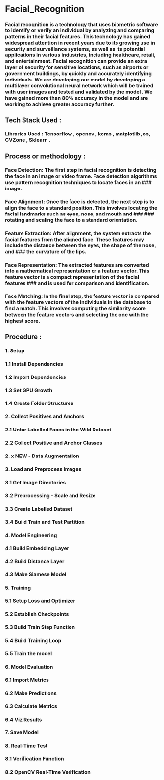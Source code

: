 # Facial_Recognition
### Facial recognition is a technology that uses biometric software to identify or verify an individual by analyzing and comparing patterns in their facial features. This technology has gained widespread attention in recent years due to its growing use in security and surveillance systems, as well as its potential applications in various industries, including healthcare, retail, and entertainment. Facial recognition can provide an extra layer of security for sensitive locations, such as airports or government buildings, by quickly and accurately identifying individuals. We are developing our model by developing a multilayer convolutional neural network which will be trained with user images and tested and validated by the model . We have gained more than 80% accuracy in the model and are working to achieve greater accuracy further. 

## Tech Stack Used :
### Libraries Used : Tensorflow , opencv , keras , matplotlib ,os, CVZone , Sklearn . 
## Process or methodology : 

### Face Detection: The first step in facial recognition is detecting the face in an image or video frame. Face detection algorithms use pattern recognition techniques to locate faces in an ### image.

### Face Alignment: Once the face is detected, the next step is to align the face to a standard position. This involves locating the facial landmarks such as eyes, nose, and mouth and ### ### rotating and scaling the face to a standard orientation.

### Feature Extraction: After alignment, the system extracts the facial features from the aligned face. These features may include the distance between the eyes, the shape of the nose, and ### the curvature of the lips.

### Face Representation: The extracted features are converted into a mathematical representation or a feature vector. This feature vector is a compact representation of the facial features ### and is used for comparison and identification.

### Face Matching: In the final step, the feature vector is compared with the feature vectors of the individuals in the database to find a match. This involves computing the similarity score between the feature vectors and selecting the one with the highest score.

## Procedure :
### 1. Setup
### 1.1 Install Dependencies
### 1.2 Import Dependencies
### 1.3 Set GPU Growth
### 1.4 Create Folder Structures


### 2. Collect Positives and Anchors
### 2.1 Untar Labelled Faces in the Wild Dataset
### 2.2 Collect Positive and Anchor Classes
### 2. x NEW - Data Augmentation

### 3. Load and Preprocess Images
### 3.1 Get Image Directories
### 3.2 Preprocessing - Scale and Resize
### 3.3 Create Labelled Dataset
### 3.4 Build Train and Test Partition

### 4. Model Engineering
### 4.1 Build Embedding Layer
### 4.2 Build Distance Layer
### 4.3 Make Siamese Model

### 5. Training
### 5.1 Setup Loss and Optimizer
### 5.2 Establish Checkpoints
### 5.3 Build Train Step Function
### 5.4 Build Training Loop
### 5.5 Train the model

### 6. Model Evaluation
### 6.1 Import Metrics
### 6.2 Make Predictions
### 6.3 Calculate Metrics
### 6.4 Viz Results

### 7. Save Model

### 8. Real-Time Test
### 8.1 Verification Function
### 8.2 OpenCV Real-Time Verification



